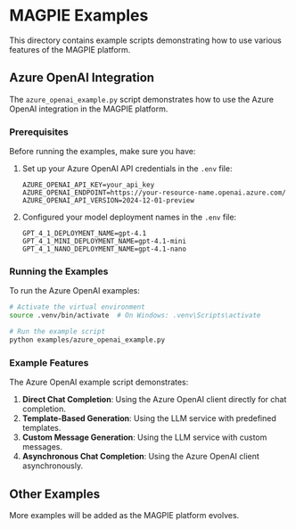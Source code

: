 # MAGPIE Examples

This directory contains example scripts demonstrating how to use various features of the MAGPIE platform.

## Azure OpenAI Integration

The `azure_openai_example.py` script demonstrates how to use the Azure OpenAI integration in the MAGPIE platform.

### Prerequisites

Before running the examples, make sure you have:

1. Set up your Azure OpenAI API credentials in the `.env` file:
   ```
   AZURE_OPENAI_API_KEY=your_api_key
   AZURE_OPENAI_ENDPOINT=https://your-resource-name.openai.azure.com/
   AZURE_OPENAI_API_VERSION=2024-12-01-preview
   ```

2. Configured your model deployment names in the `.env` file:
   ```
   GPT_4_1_DEPLOYMENT_NAME=gpt-4.1
   GPT_4_1_MINI_DEPLOYMENT_NAME=gpt-4.1-mini
   GPT_4_1_NANO_DEPLOYMENT_NAME=gpt-4.1-nano
   ```

### Running the Examples

To run the Azure OpenAI examples:

```bash
# Activate the virtual environment
source .venv/bin/activate  # On Windows: .venv\Scripts\activate

# Run the example script
python examples/azure_openai_example.py
```

### Example Features

The Azure OpenAI example script demonstrates:

1. **Direct Chat Completion**: Using the Azure OpenAI client directly for chat completion.
2. **Template-Based Generation**: Using the LLM service with predefined templates.
3. **Custom Message Generation**: Using the LLM service with custom messages.
4. **Asynchronous Chat Completion**: Using the Azure OpenAI client asynchronously.

## Other Examples

More examples will be added as the MAGPIE platform evolves.
